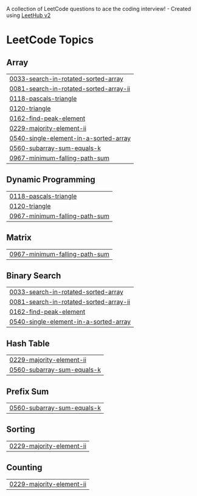 A collection of LeetCode questions to ace the coding interview! - Created using [LeetHub v2](https://github.com/arunbhardwaj/LeetHub-2.0)
<!---LeetCode Topics Start-->
# LeetCode Topics
## Array
|  |
| ------- |
| [0033-search-in-rotated-sorted-array](https://github.com/vanshyelekar04/DSA/tree/master/0033-search-in-rotated-sorted-array) |
| [0081-search-in-rotated-sorted-array-ii](https://github.com/vanshyelekar04/DSA/tree/master/0081-search-in-rotated-sorted-array-ii) |
| [0118-pascals-triangle](https://github.com/vanshyelekar04/DSA/tree/master/0118-pascals-triangle) |
| [0120-triangle](https://github.com/vanshyelekar04/DSA/tree/master/0120-triangle) |
| [0162-find-peak-element](https://github.com/vanshyelekar04/DSA/tree/master/0162-find-peak-element) |
| [0229-majority-element-ii](https://github.com/vanshyelekar04/DSA/tree/master/0229-majority-element-ii) |
| [0540-single-element-in-a-sorted-array](https://github.com/vanshyelekar04/DSA/tree/master/0540-single-element-in-a-sorted-array) |
| [0560-subarray-sum-equals-k](https://github.com/vanshyelekar04/DSA/tree/master/0560-subarray-sum-equals-k) |
| [0967-minimum-falling-path-sum](https://github.com/vanshyelekar04/DSA/tree/master/0967-minimum-falling-path-sum) |
## Dynamic Programming
|  |
| ------- |
| [0118-pascals-triangle](https://github.com/vanshyelekar04/DSA/tree/master/0118-pascals-triangle) |
| [0120-triangle](https://github.com/vanshyelekar04/DSA/tree/master/0120-triangle) |
| [0967-minimum-falling-path-sum](https://github.com/vanshyelekar04/DSA/tree/master/0967-minimum-falling-path-sum) |
## Matrix
|  |
| ------- |
| [0967-minimum-falling-path-sum](https://github.com/vanshyelekar04/DSA/tree/master/0967-minimum-falling-path-sum) |
## Binary Search
|  |
| ------- |
| [0033-search-in-rotated-sorted-array](https://github.com/vanshyelekar04/DSA/tree/master/0033-search-in-rotated-sorted-array) |
| [0081-search-in-rotated-sorted-array-ii](https://github.com/vanshyelekar04/DSA/tree/master/0081-search-in-rotated-sorted-array-ii) |
| [0162-find-peak-element](https://github.com/vanshyelekar04/DSA/tree/master/0162-find-peak-element) |
| [0540-single-element-in-a-sorted-array](https://github.com/vanshyelekar04/DSA/tree/master/0540-single-element-in-a-sorted-array) |
## Hash Table
|  |
| ------- |
| [0229-majority-element-ii](https://github.com/vanshyelekar04/DSA/tree/master/0229-majority-element-ii) |
| [0560-subarray-sum-equals-k](https://github.com/vanshyelekar04/DSA/tree/master/0560-subarray-sum-equals-k) |
## Prefix Sum
|  |
| ------- |
| [0560-subarray-sum-equals-k](https://github.com/vanshyelekar04/DSA/tree/master/0560-subarray-sum-equals-k) |
## Sorting
|  |
| ------- |
| [0229-majority-element-ii](https://github.com/vanshyelekar04/DSA/tree/master/0229-majority-element-ii) |
## Counting
|  |
| ------- |
| [0229-majority-element-ii](https://github.com/vanshyelekar04/DSA/tree/master/0229-majority-element-ii) |
<!---LeetCode Topics End-->